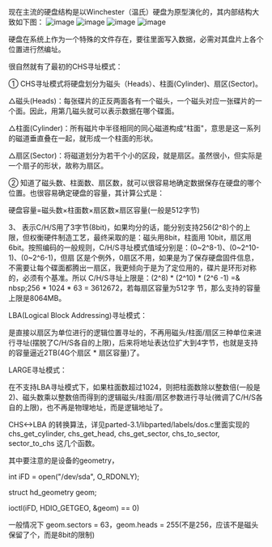现在主流的硬盘结构是以Winchester（温氏）硬盘为原型演化的，其内部结构大致如下图：
![image](https://github.com/xudh/HF1leSys/blob/master/Img/HardDisk.jpg)
![image](https://github.com/xudh/HF1leSys/blob/master/Img/HardDisk2.jpg)
![image](https://github.com/xudh/HF1leSys/blob/master/Img/HardDisk3.jpg)
![image](https://github.com/xudh/HF1leSys/blob/master/Img/HardDisk4.jpg)

硬盘在系统上作为一个特殊的文件存在，要往里面写入数据，必需对其盘片上各个位置进行然编址。

很自然就有了最初的CHS寻址模式：

① CHS寻址模式将硬盘划分为磁头（Heads）、柱面(Cylinder)、扇区(Sector)。

△磁头(Heads)：每张碟片的正反两面各有一个磁头，一个磁头对应一张碟片的一个面。因此，用第几磁头就可以表示数据在哪个碟面。

△柱面(Cylinder)：所有磁片中半径相同的同心磁道构成“柱面"，意思是这一系列的磁道垂直叠在一起，就形成一个柱面的形状。

△扇区(Sector)：将磁道划分为若干个小的区段，就是扇区。虽然很小，但实际是一个扇子的形状，故称为扇区。

② 知道了磁头数、柱面数、扇区数，就可以很容易地确定数据保存在硬盘的哪个位置。也很容易确定硬盘的容量，其计算公式是：

硬盘容量=磁头数×柱面数×扇区数×扇区容量(一般是512字节)

3、 表示C/H/S用了3字节(8bit)，如果均分的话，能分别支持256(2^8)个的上限，但权衡硬件制造工艺，最终采取的是：磁头用8bit，柱面用 10bit，扇区用6bit。按照编码的一般规则，C/H/S寻址模式值域分别是：(0~2^8-1)、(0~2^10-1)、(0~2^6-1)，但扇 区是个例外，0扇区不用，如果是为了保存硬盘固件信息，不需要让每个碟面都腾出一扇区，我更倾向于是为了定位用的，碟片是环形对称的，必须有个基准。所以 C/H/S寻址上限是：(2^8) * (2^10) * (2^6 -1) =& nbsp;256 * 1024 * 63 = 3612672，若每扇区容量为512字 节，那么支持的容量上限是8064MB。

LBA(Logical Block Addressing)寻址模式：

是直接以扇区为单位进行的逻辑位置寻址的，不再用磁头/柱面/扇区三种单位来进行寻址(摆脱了C/H/S各自的上限)，后来将地址表达位扩大到4字节，也就是支持的容量逼近2TB(4G个扇区 * 扇区容量)了。 

LARGE寻址模式：

在不支持LBA寻址模式下，如果柱面数超过1024，则把柱面数除以整数倍(一般是2)、磁头数乘以整数倍而得到的逻辑磁头/柱面/扇区参数进行寻址(微调了C/H/S各自的上限)，也不再是物理地址，而是逻辑地址了。


CHS<->LBA 的转换算法，详见parted-3.1/libparted/labels/dos.c里面实现的 chs_get_cylinder, chs_get_head, chs_get_sector, chs_to_sector, sector_to_chs 这几个函数。

其中要注意的是设备的geometry，

int iFD = open("/dev/sda", O_RDONLY);

struct hd_geometry geom;

ioctl(iFD, HDIO_GETGEO, &geom) == 0)

一般情况下 geom.sectors = 63，geom.heads = 255(不是256，应该不是磁头保留了个，而是8bit的限制)

